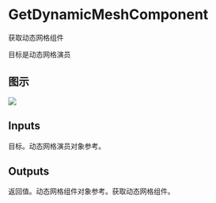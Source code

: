 # GetDynamicMeshComponent

获取动态网格组件

目标是动态网格演员

## 图示

![]($-20221218-18455150.png)

## Inputs

目标。动态网格演员对象参考。

## Outputs

返回值。动态网格组件对象参考。获取动态网格组件。
